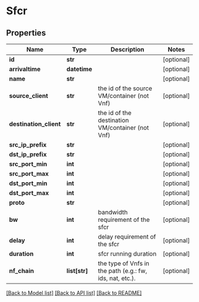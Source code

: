 # Sfcr

## Properties
Name | Type | Description | Notes
------------ | ------------- | ------------- | -------------
**id** | **str** |  | [optional] 
**arrivaltime** | **datetime** |  | [optional] 
**name** | **str** |  | [optional] 
**source_client** | **str** | the id of the source VM/container (not Vnf) | [optional] 
**destination_client** | **str** | the id of the destination VM/container (not Vnf) | [optional] 
**src_ip_prefix** | **str** |  | [optional] 
**dst_ip_prefix** | **str** |  | [optional] 
**src_port_min** | **int** |  | [optional] 
**src_port_max** | **int** |  | [optional] 
**dst_port_min** | **int** |  | [optional] 
**dst_port_max** | **int** |  | [optional] 
**proto** | **str** |  | [optional] 
**bw** | **int** | bandwidth requirement of the sfcr | [optional] 
**delay** | **int** | delay requirement of the sfcr | [optional] 
**duration** | **int** | sfcr running duration | [optional] 
**nf_chain** | **list[str]** | the type of Vnfs in the path (e.g.: fw, ids, nat, etc.). | [optional] 

[[Back to Model list]](../README.md#documentation-for-models) [[Back to API list]](../README.md#documentation-for-api-endpoints) [[Back to README]](../README.md)


